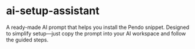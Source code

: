 # ai-setup-assistant
A ready-made AI prompt that helps you install the Pendo snippet. Designed to simplify setup—just copy the prompt into your AI workspace and follow the guided steps.
